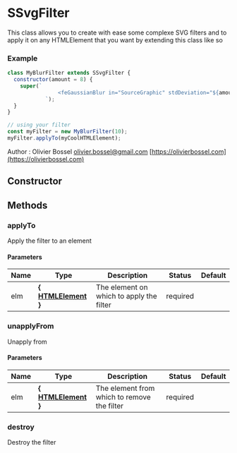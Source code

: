 # SSvgFilter

This class allows you to create with ease some complexe SVG filters and to apply it on any HTMLElement that you want
by extending this class like so

### Example

```js
class MyBlurFilter extends SSvgFilter {
  constructor(amount = 8) {
    super(`
				<feGaussianBlur in="SourceGraphic" stdDeviation="${amount}" result="blur" />
			`);
  }
}

// using your filter
const myFilter = new MyBlurFilter(10);
myFilter.applyTo(myCoolHTMLElement);
```

Author : Olivier Bossel [olivier.bossel@gmail.com](mailto:olivier.bossel@gmail.com) [https://olivierbossel.com](https://olivierbossel.com)

## Constructor

## Methods

### applyTo

Apply the filter to an element

#### Parameters

| Name | Type                                                                             | Description                              | Status   | Default |
| ---- | -------------------------------------------------------------------------------- | ---------------------------------------- | -------- | ------- |
| elm  | **{ [HTMLElement](https://developer.mozilla.org/fr/docs/Web/API/HTMLElement) }** | The element on which to apply the filter | required |

### unapplyFrom

Unapply from

#### Parameters

| Name | Type                                                                             | Description                                 | Status   | Default |
| ---- | -------------------------------------------------------------------------------- | ------------------------------------------- | -------- | ------- |
| elm  | **{ [HTMLElement](https://developer.mozilla.org/fr/docs/Web/API/HTMLElement) }** | The element from which to remove the filter | required |

### destroy

Destroy the filter
